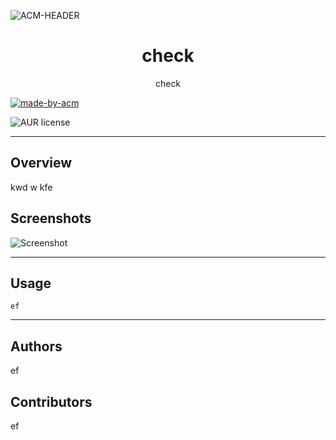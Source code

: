     

![ACM-HEADER](https://user-images.githubusercontent.com/14032427/92643737-e6252e00-f2ff-11ea-8a51-1f1b69caba9f.png)

<h1 align="center"> 
check 
</h1>

<p align="center"> 
check
</p>

<p>
  <a href="https://acmvit.in/" target="_blank">
    <img alt="made-by-acm" src="https://img.shields.io/badge/MADE%20BY-ACM%20VIT-blue?style=for-the-badge" />
  </a>
</p>


![AUR license](https://img.shields.io/static/v1?label=License&message=MIT&color=blue)

---

## Overview
kwd w kfe


## Screenshots
![Screenshot](assets/screenshot.jpg)


---

## Usage
```
ef

```

---
## Authors

ef




## Contributors
ef
   